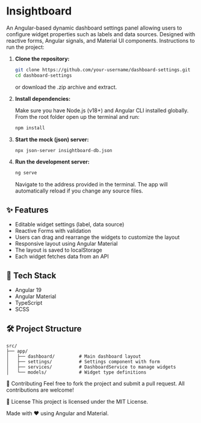 # Insightboard
An Angular-based dynamic dashboard settings panel allowing users to configure widget properties such as labels and data sources. Designed with reactive forms, Angular signals, and Material UI components. Instructions to run the project:

1. **Clone the repository:**

   ```bash
   git clone https://github.com/your-username/dashboard-settings.git
   cd dashboard-settings
   ```

   or download the .zip archive and extract.
   
2. **Install dependencies:**

    Make sure you have Node.js (v18+) and Angular CLI installed globally. From the root folder open up the terminal and run:
    
      ```bash
      npm install
      ```

4. **Start the mock (json) server:**
    ```bash
    npx json-server insightboard-db.json
    ```
5. **Run the development server:**
   ```bash
   ng serve
   ```
   Navigate to the address provided in the terminal. The app will automatically reload if you change any source files.


## ✨ Features

- Editable widget settings (label, data source)
- Reactive Forms with validation
- Users can drag and rearrange the widgets to customize the layout
- Responsive layout using Angular Material
- The layout is saved to localStorage
- Each widget fetches data from an API

## 🧰 Tech Stack

- Angular 19
- Angular Material
- TypeScript
- SCSS


## 🛠️ Project Structure
    
    src/
    ├── app/
    │   ├── dashboard/         # Main dashboard layout
    │   ├── settings/          # Settings component with form
    │   ├── services/          # DashboardService to manage widgets
    │   └── models/            # Widget type definitions
    

🤝 Contributing
Feel free to fork the project and submit a pull request. All contributions are welcome!

📄 License
This project is licensed under the MIT License.

Made with ❤️ using Angular and Material.
